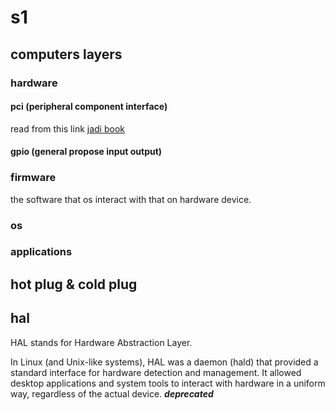 # s1

## computers layers

### hardware

#### pci (peripheral component interface)

read from this link [jadi book](https://linux1st.com/1011-determine-and-configure-hardware-settings.html)

#### gpio (general propose input output)

### firmware

the software that os interact with that on hardware device.  

### os

### applications

## hot plug & cold plug



## hal

HAL stands for Hardware Abstraction Layer.

In Linux (and Unix-like systems), HAL was a daemon (hald) that provided a standard interface for hardware detection and management. It allowed desktop applications and system tools to interact with hardware in a uniform way, regardless of the actual device. ***deprecated‌***  
